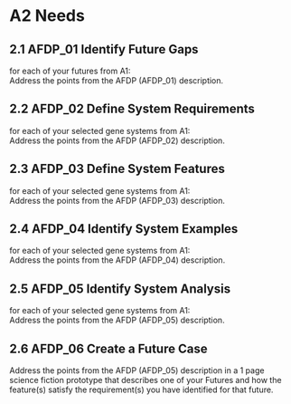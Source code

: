 # A2 Needs

## 2.1 AFDP_01 Identify Future Gaps

for each of your futures from A1: \
Address the points from the AFDP (AFDP_01) description.

## 2.2 AFDP_02 Define System Requirements

for each of your selected gene systems from A1: \
Address the points from the AFDP (AFDP_02) description.

## 2.3 AFDP_03 Define System Features

for each of your selected gene systems from A1: \
Address the points from the AFDP (AFDP_03) description.

## 2.4 AFDP_04 Identify System Examples

for each of your selected gene systems from A1: \
Address the points from the AFDP (AFDP_04) description.

## 2.5 AFDP_05 Identify System Analysis

for each of your selected gene systems from A1: \
Address the points from the AFDP (AFDP_05) description.

## 2.6 AFDP_06 Create a Future Case

Address the points from the AFDP (AFDP_05) description in a 1 page science fiction prototype that describes one of your Futures and how the feature(s) satisfy the requirement(s) you have identified for that future.



